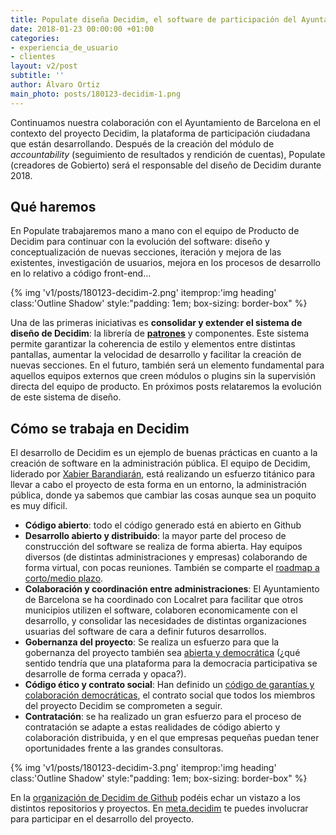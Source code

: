 ```yaml
---
title: Populate diseña Decidim, el software de participación del Ayuntamiento de Barcelona
date: 2018-01-23 00:00:00 +01:00
categories:
- experiencia_de_usuario
- clientes
layout: v2/post
subtitle: ''
author: Álvaro Ortiz
main_photo: posts/180123-decidim-1.png
---
```


Continuamos nuestra colaboración con el Ayuntamiento de Barcelona en el contexto del proyecto Decidim, la plataforma de participación ciudadana que están desarrollando. Después de la creación del módulo de _accountability_ (seguimiento de resultados y rendición de cuentas), Populate (creadores de Gobierto) será el responsable del diseño de Decidim durante 2018.

## Qué haremos

En Populate trabajaremos mano a mano con el equipo de Producto de Decidim para continuar con la evolución del software: diseño y conceptualización de nuevas secciones, iteración y mejora de las existentes, investigación de usuarios, mejora en los procesos de desarrollo en lo relativo a código front-end...

{% img 'v1/posts/180123-decidim-2.png' itemprop:'img heading' class:'Outline Shadow' style:"padding\: 1em; box-sizing\: border-box" %}

Una de las primeras iniciativas es **consolidar y extender el sistema de diseño de Decidim**: la librería de **[patrones](http://gobierto.es/blog/20170615-patrones-y-estandares-en-la-administracion.html)** y componentes. Este sistema permite garantizar la coherencia de estilo y elementos entre distintas pantallas, aumentar la velocidad de desarrollo y facilitar la creación de nuevas secciones. En el futuro, también será un elemento fundamental para aquellos equipos externos que creen módulos o plugins sin la supervisión directa del equipo de producto. En próximos posts relataremos la evolución de este sistema de diseño.

## Cómo se trabaja en Decidim

El desarrollo de Decidim es un ejemplo de buenas prácticas en cuanto a la creación de software en la administración pública. El equipo de Decidim, liderado por [Xabier Barandiarán](https://xabier.barandiaran.net/about-me/), está realizando un esfuerzo titánico para llevar a cabo el proyecto de esta forma en un entorno, la administración pública, donde ya sabemos que cambiar las cosas aunque sea un poquito es muy díficil.  

* **Código abierto**: todo el código generado está en abierto en Github
* **Desarrollo abierto y distribuido**: la mayor parte del proceso de construcción del software se realiza de forma abierta. Hay equipos diversos (de distintas administraciones y empresas) colaborando de forma virtual, con pocas reuniones. También se comparte el [roadmap a corto/medio plazo](https://decidim.org/pdf/features-roadmap-es.pdf).
* **Colaboración y coordinación entre administraciones**: El Ayuntamiento de Barcelona se ha coordinado con Localret para facilitar que otros municipios utilizen el software, colaboren economicamente con el desarrollo, y consolidar las necesidades de distintas organizaciones usuarias del software de cara a definir futuros desarrollos.
* **Gobernanza del proyecto**: Se realiza un esfuerzo para que la gobernanza del proyecto también sea [abierta y democrática](http://ajuntament.barcelona.cat/innovaciodemocratica/es/noticia/gobernanza-democratica-de-infraestructuras-digitales_538498) (¿qué sentido tendría que una plataforma para la democracia participativa se desarrolle de forma cerrada y opaca?).
* **Código ético y contrato social**: Han definido un [código de garantías y colaboración democráticas](https://decidim.org/es/contract/), el contrato social que todos los miembros del proyecto Decidim se comprometen a seguir.
* **Contratación**: se ha realizado un gran esfuerzo para el proceso de contratación se adapte a estas realidades de código abierto y colaboración distribuida, y en el que empresas pequeñas puedan tener oportunidades frente a las grandes consultoras.

{% img 'v1/posts/180123-decidim-3.png' itemprop:'img heading' class:'Outline Shadow' style:"padding\: 1em; box-sizing\: border-box" %}

En la [organización de Decidim de Github](http://github.com/decidim) podéis echar un vistazo a los distintos repositorios y proyectos. En [meta.decidim](http://meta.decidim.barcelona) te puedes involucrar para participar en el desarrollo del proyecto.
